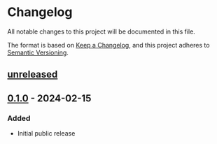 # Changelog

All notable changes to this project will be documented in this file.

The format is based on [Keep a Changelog](https://keepachangelog.com/en/1.0.0/),
and this project adheres to [Semantic Versioning](https://semver.org/spec/v2.0.0.html).

## [unreleased]

## [0.1.0] - 2024-02-15

### Added

- Initial public release

[unreleased]: https://github.com/harmony7/compute-js-formdata/compare/v0.1.0...HEAD
[0.1.0]: https://github.com/harmony7/compute-js-formdata/releases/tag/v0.1.0
